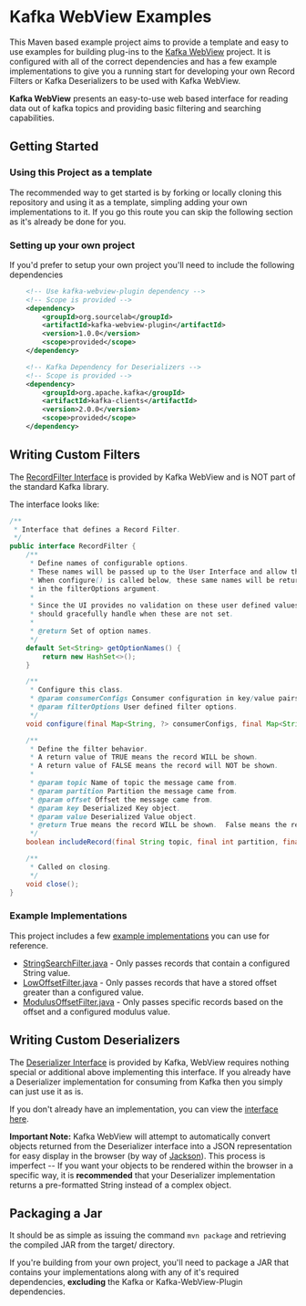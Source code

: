 # Kafka WebView Examples

This Maven based example project aims to provide a template and easy to use examples for building plug-ins to the [Kafka WebView](https://github.com/SourceLabOrg/kafka-webview) project.
It is configured with all of the correct dependencies and has a few example implementations to give you a running start
for developing your own Record Filters or Kafka Deserializers to be used with Kafka WebView.

**Kafka WebView** presents an easy-to-use web based interface for reading data out of kafka topics and providing basic filtering and searching capabilities.

## Getting Started

### Using this Project as a template

The recommended way to get started is by forking or locally cloning this repository and using it as a template, simpling adding your own implementations to it.
If you go this route you can skip the following section as it's already be done for you.

### Setting up your own project

If you'd prefer to setup your own project you'll need to include the following dependencies

```xml
    <!-- Use kafka-webview-plugin dependency -->
    <!-- Scope is provided -->
    <dependency>
        <groupId>org.sourcelab</groupId>
        <artifactId>kafka-webview-plugin</artifactId>
        <version>1.0.0</version>
        <scope>provided</scope>
    </dependency>

    <!-- Kafka Dependency for Deserializers -->
    <!-- Scope is provided -->
    <dependency>
        <groupId>org.apache.kafka</groupId>
        <artifactId>kafka-clients</artifactId>
        <version>2.0.0</version>
        <scope>provided</scope>
    </dependency>
```

## Writing Custom Filters

The [RecordFilter Interface](https://github.com/Crim/kafka-webview/blob/master/kafka-webview-plugin/src/main/java/org/sourcelab/kafkaview/plugin/filter/RecordFilter.java)
is provided by Kafka WebView and is NOT part of the standard Kafka library.

The interface looks like:

```java
/**
 * Interface that defines a Record Filter.
 */
public interface RecordFilter {
    /**
     * Define names of configurable options.
     * These names will be passed up to the User Interface and allow the user to define them.
     * When configure() is called below, these same names will be returned, along with the user defined values,
     * in the filterOptions argument.
     *
     * Since the UI provides no validation on these user defined values, best practices dictate that your implementation
     * should gracefully handle when these are not set.
     *
     * @return Set of option names.
     */
    default Set<String> getOptionNames() {
        return new HashSet<>();
    }

    /**
     * Configure this class.
     * @param consumerConfigs Consumer configuration in key/value pairs
     * @param filterOptions User defined filter options.
     */
    void configure(final Map<String, ?> consumerConfigs, final Map<String, String> filterOptions);

    /**
     * Define the filter behavior.
     * A return value of TRUE means the record WILL be shown.
     * A return value of FALSE means the record will NOT be shown.
     *
     * @param topic Name of topic the message came from.
     * @param partition Partition the message came from.
     * @param offset Offset the message came from.
     * @param key Deserialized Key object.
     * @param value Deserialized Value object.
     * @return True means the record WILL be shown.  False means the record will NOT be shown.
     */
    boolean includeRecord(final String topic, final int partition, final long offset, final Object key, final Object value);

    /**
     * Called on closing.
     */
    void close();
}
```  

### Example Implementations

This project includes a few [example implementations](https://github.com/SourceLabOrg/kafka-webview-examples/tree/master/src/main/java/examples/filter) you can use for reference.  

 - [StringSearchFilter.java](https://github.com/SourceLabOrg/kafka-webview-examples/blob/master/src/main/java/examples/filter/StringSearchFilter.java) - Only passes records that contain a configured String value.
 - [LowOffsetFilter.java](https://github.com/SourceLabOrg/kafka-webview-examples/blob/master/src/main/java/examples/filter/LowOffsetFilter.java) - Only passes records that have a stored offset greater than a configured value.
 - [ModulusOffsetFilter.java](https://github.com/SourceLabOrg/kafka-webview-examples/blob/master/src/main/java/examples/filter/ModulusOffsetFilter.java) - Only passes specific records based on the offset and a configured modulus value.

## Writing Custom Deserializers

The [Deserializer Interface](https://kafka.apache.org/0110/javadoc/org/apache/kafka/common/serialization/Deserializer.html)
is provided by Kafka, WebView requires nothing special or additional above implementing this interface.  If you already 
have a Deserializer implementation for consuming from Kafka then you simply can just use it as is.

If you don't already have an implementation, you can view the [interface here](https://github.com/apache/kafka/blob/0.11.0/clients/src/main/java/org/apache/kafka/common/serialization/Deserializer.java).

**Important Note:** Kafka WebView will attempt to automatically convert objects returned from the Deserializer interface into a JSON representation for easy display in the browser (by way of [Jackson](https://github.com/FasterXML/jackson)).  This process is imperfect -- If you want your objects to be rendered within the browser in a specific way, it is **recommended** that your Deserializer implementation returns a pre-formatted String instead of a complex object.

## Packaging a Jar

It should be as simple as issuing the command `mvn package` and retrieving the compiled JAR from the target/ directory.
               
If you're building from your own project, you'll need to package a JAR that contains your implementations along with
any of it's required dependencies, **excluding** the Kafka or Kafka-WebView-Plugin dependencies.

